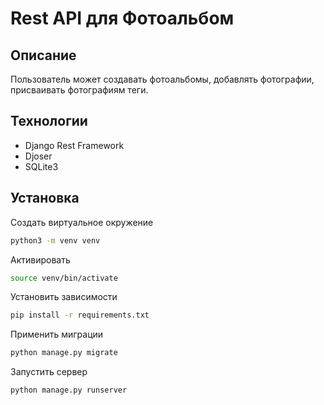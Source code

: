 # Rest API для Фотоальбом

## Описание

Пользователь может создавать фотоальбомы, добавлять фотографии, присваивать фотографиям теги.

## Технологии
- Django Rest Framework
- Djoser
- SQLite3

## Установка
Создать виртуальное окружение
```bash
python3 -m venv venv
```
Активировать
```bash
source venv/bin/activate
```
Установить зависимости
```bash
pip install -r requirements.txt
```
Применить миграции
```bash
python manage.py migrate
```
Запустить сервер
```
python manage.py runserver
```
